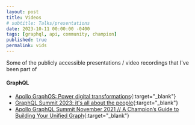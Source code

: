 ```yaml
---
layout: post
title: Videos
# subtitle: Talks/presentations
date: 2023-10-11 00:00:00 -0400
tags: [graphql, api, community, champion]
published: true
permalink: vids
---
```


Some of the publicly accessible presentations / video recordings that I've been part of

#### GraphQL

- [Apollo GraphOS: Power digital transformations](https://www.apollographql.com/enterprise?wvideo=4fu2lsjssc){:target="_blank"}
- [GraphQL Summit 2023: it's all about the people](https://youtu.be/090IWEcHbJc?si=tUn4F0oNSPoliVXs){:target="_blank"}
- [Apollo GraphQL Summit November 2021 // A Champion’s Guide to Building Your Unified Graph](https://www.apollographql.com/events/roundtable/graphql-summit-november-2021/a-champions-guide-to-building-your-unified-graph){:target="_blank"}
